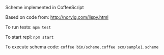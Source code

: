 Scheme implemented in CoffeeScript

Based on code from: http://norvig.com/lispy.html

To run tests: `npm test`

To start repl: `npm start`

To execute schema code: `coffee bin/scheme.coffee scm/sample1.scheme`
